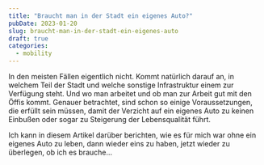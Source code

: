 ```yaml
---
title: "Braucht man in der Stadt ein eigenes Auto?"
pubDate: 2023-01-20
slug: braucht-man-in-der-stadt-ein-eigenes-auto
draft: true
categories:
  - mobility
---
```


In den meisten Fällen eigentlich nicht. Kommt natürlich darauf an, in welchem Teil der Stadt und welche sonstige Infrastruktur einem zur Verfügung steht. Und wo man arbeitet und ob man zur Arbeit gut mit den Öffis kommt. Genauer betrachtet, sind schon so einige Voraussetzungen, die erfüllt sein müssen, damit der Verzicht auf ein eigenes Auto zu keinen Einbußen oder sogar zu Steigerung der Lebensqualität führt.

Ich kann in diesem Artikel darüber berichten, wie es für mich war ohne ein eigenes Auto zu leben, dann wieder eins zu haben, jetzt wieder zu überlegen, ob ich es brauche...

<!-- excerpt -->
